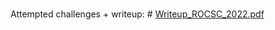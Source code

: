 #
Attempted challenges + writeup: #
[Writeup_ROCSC_2022.pdf](https://github.com/Andrefty/ROCSC2022/files/10467497/Writeup_ROCSC_2022.pdf)

